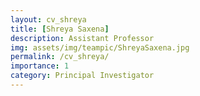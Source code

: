 ```yaml
---
layout: cv_shreya
title: [Shreya Saxena]
description: Assistant Professor
img: assets/img/teampic/ShreyaSaxena.jpg
permalink: /cv_shreya/
importance: 1
category: Principal Investigator
---
```

